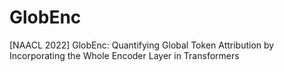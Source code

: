 # GlobEnc
[NAACL 2022] GlobEnc: Quantifying Global Token Attribution by Incorporating the Whole Encoder Layer in Transformers
